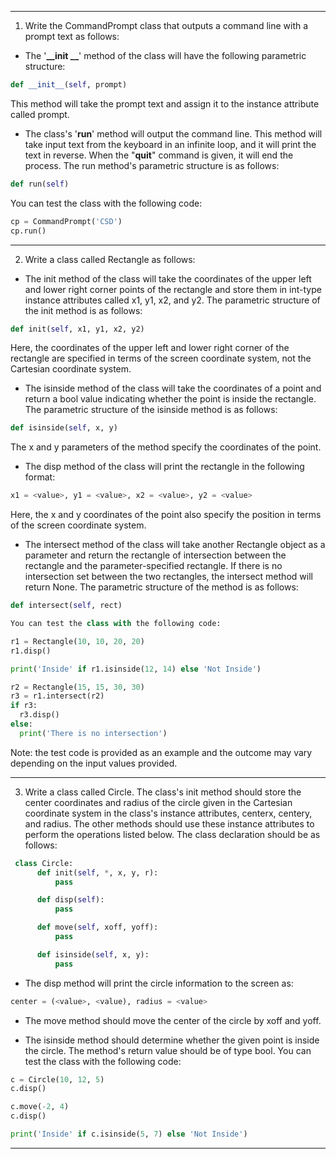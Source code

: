 
----

1. Write the CommandPrompt class that outputs a command line with a prompt text as follows:

* The '**__init __**' method of the class will have the following parametric structure:
```python
def __init__(self, prompt)
```

This method will take the prompt text and assign it to the instance attribute called prompt.

* The class's '**run**' method will output the command line. This method will take input text from the keyboard in an 
infinite loop, and it will print the text in reverse. When the "**quit**" command is given, it will end the process. 
The run method's parametric structure is as follows:
```python
def run(self)
```

You can test the class with the following code:
```python
cp = CommandPrompt('CSD')
cp.run()
```
----

2. Write a class called Rectangle as follows:

* The init method of the class will take the coordinates of the upper left and lower right corner points of the 
rectangle and store them in int-type instance attributes called x1, y1, x2, and y2. The parametric structure of 
the init method is as follows:

```python
def init(self, x1, y1, x2, y2)
```

Here, the coordinates of the upper left and lower right corner of the rectangle are specified in terms of the screen 
coordinate system, not the Cartesian coordinate system.

* The isinside method of the class will take the coordinates of a point and return a bool value indicating whether 
the point is inside the rectangle. The parametric structure of the isinside method is as follows:

```python
def isinside(self, x, y)
```

The x and y parameters of the method specify the coordinates of the point.

* The disp method of the class will print the rectangle in the following format:

```python
x1 = <value>, y1 = <value>, x2 = <value>, y2 = <value>
```

Here, the x and y coordinates of the point also specify the position in terms of the screen coordinate system.

* The intersect method of the class will take another Rectangle object as a parameter and return the rectangle of 
intersection between the rectangle and the parameter-specified rectangle. If there is no intersection set between the 
two rectangles, the intersect method will return None. The parametric structure of the method is as follows:

```python
def intersect(self, rect)

You can test the class with the following code:

r1 = Rectangle(10, 10, 20, 20)
r1.disp()

print('Inside' if r1.isinside(12, 14) else 'Not Inside')

r2 = Rectangle(15, 15, 30, 30)
r3 = r1.intersect(r2)
if r3:
  r3.disp()
else:
  print('There is no intersection')
```

Note: the test code is provided as an example and the outcome may vary depending on the input values provided.

----

3. Write a class called Circle. The class's init method should store the center coordinates and radius of the circle 
given in the Cartesian coordinate system in the class's instance attributes, centerx, centery, and radius. The other 
methods should use these instance attributes to perform the operations listed below. The class declaration should 
be as follows:

```python
 class Circle:
      def init(self, *, x, y, r):
          pass

      def disp(self):
          pass

      def move(self, xoff, yoff):
          pass

      def isinside(self, x, y):
          pass
```

* The disp method will print the circle information to the screen as:

```python
center = (<value>, <value), radius = <value>
```

* The move method should move the center of the circle by xoff and yoff.

* The isinside method should determine whether the given point is inside the circle. The method's return value should 
be of type bool. You can test the class with the following code:

```python
c = Circle(10, 12, 5)
c.disp()

c.move(-2, 4)
c.disp()

print('Inside' if c.isinside(5, 7) else 'Not Inside')
```
----
